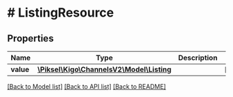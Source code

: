 # # ListingResource

## Properties

Name | Type | Description | Notes
------------ | ------------- | ------------- | -------------
**value** | [**\Piksel\Kigo\ChannelsV2\Model\Listing**](Listing.md) |  | [optional]

[[Back to Model list]](../../README.md#models) [[Back to API list]](../../README.md#endpoints) [[Back to README]](../../README.md)
